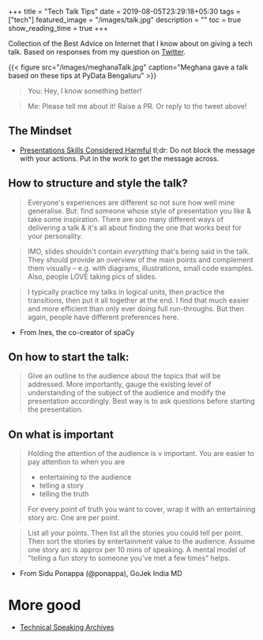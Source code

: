 +++
title =  "Tech Talk Tips"
date = 2019-08-05T23:29:18+05:30
tags = ["tech"]
featured_image = "/images/talk.jpg"
description = ""
toc = true
show_reading_time = true
+++

Collection of the Best Advice on Internet that I know about on giving a tech talk. Based on responses from my question on [Twitter](https://twitter.com/NirantK/status/1149155845604704257). 

{{< figure src="/images/meghanaTalk.jpg" caption="Meghana gave a talk based on these tips at PyData Bengaluru" >}}

> You: Hey, I know something better! 

> Me: Please tell me about it! Raise a PR. Or reply to the tweet above!

## The Mindset
- [Presentations Skills Considered Harmful](http://seriouspony.com/blog/2013/10/4/presentation-skills-considered-harmful)
tl;dr: Do not block the message with your actions. Put in the work to get the message across. 

## How to structure and style the talk? 

> Everyone's experiences are different so not sure how well mine generalise. But: find someone whose style of presentation you like & take some inspiration. There are soo many different ways of delivering a talk & it's all about finding the one that works best for your personality.

> IMO, slides shouldn't contain *everything* that's being said in the talk. They should provide an overview of the main points and complement them visually – e.g. with diagrams, illustrations, small code examples. Also, people LOVE taking pics of slides.

> I typically practice my talks in logical units, then practice the transitions, then put it all together at the end. I find that much easier and more efficient than only ever doing full run-throughs. But then again, people have different preferences here.

- From Ines, the co-creator of spaCy


## On how to start the talk: 
> Give an outline to the audience about the topics that will be addressed. More importantly, gauge the existing level of understanding of the subject of the audience and modify the presentation accordingly. Best way is to ask questions before starting the presentation.

## On what is important
> Holding the attention of the audience is v important. You are easier to pay attention to when you are 
> * entertaining to the audience
> * telling a story
> * telling the truth
> 
> For every point of truth you want to cover, wrap it with an entertaining story arc. One are per point.

> List all your points. Then list all the stories you could tell per point. Then sort the stories by entertainment value to the audience. 
> Assume one story arc is approx per 10 mins of speaking. A mental model of "telling a fun story to someone you've met a few times" helps.
- From Sidu Ponappa (@ponappa), GoJek India MD

# More good 
- [Technical Speaking Archives](https://twitter.com/techspeakdigest?lang=en)

